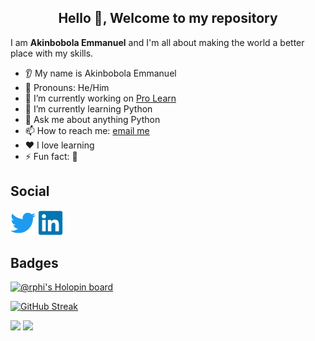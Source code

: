 <h2 align="center">Hello 👋, Welcome to my repository</h2>

<p>I am <b>Akinbobola Emmanuel</b> and I'm all about making the world a better place with my skills.</p>

* 👂 My name is Akinbobola Emmanuel
* 👩 Pronouns: He/Him
* 🔭 I’m currently working on [Pro Learn](https://prolearn.onrender.com)
* 🌱 I’m currently learning Python
* 💬 Ask me about anything Python
* 📫 How to reach me: [email me](mailto:emmanuelakins908@gmail.com)
* ❤️ I love learning
* ⚡ Fun fact: 🤨

## Social

[<img src='https://raw.githubusercontent.com/devicons/devicon/master/icons/twitter/twitter-original.svg' alt='Akinbobola Emmanuel on Twitter' height='40'>](https://twitter.com/akins_dev)
[<img src='https://raw.githubusercontent.com/devicons/devicon/master/icons/linkedin/linkedin-original.svg' alt='Akinbobola Emmanuel on LinkedIn' height='40'>](https://www.linkedin.com/in/akins-dev/)


## Badges

[![@rphi's Holopin board](https://holopin.io/api/user/board?user=emmanuel04)](https://holopin.io/@emmanuel04)


[![GitHub Streak](https://streak-stats.demolab.com?user=akins-dev&theme=highcontrast)](https://git.io/streak-stats)

<img src="https://github-readme-stats.vercel.app/api?username=akins-dev&show_icons=true&theme=highcontrast"/>

<img src="https://github-readme-stats.vercel.app/api/top-langs?username=akins-dev&layout=compact&theme=highcontrast"/>

